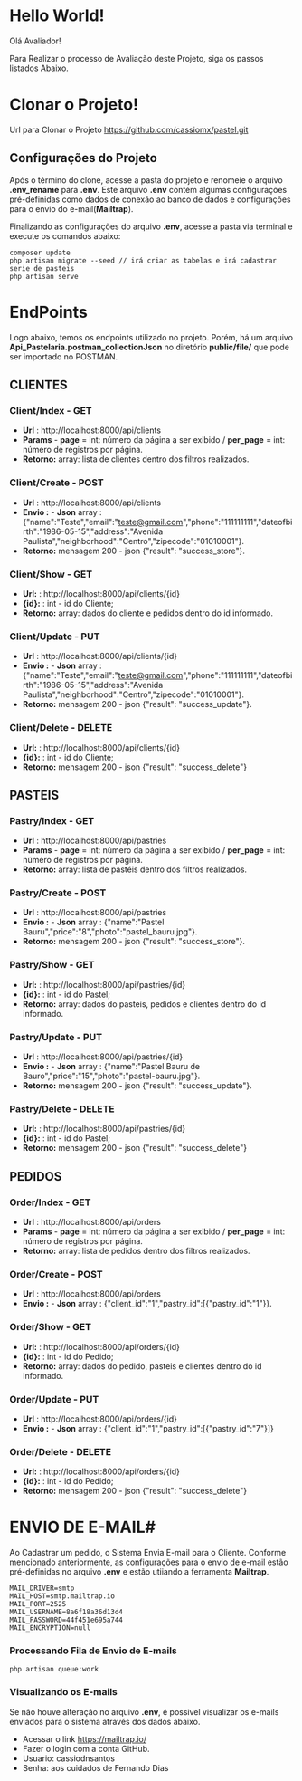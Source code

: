 # Hello World!
Olá Avaliador!

Para Realizar o processo de Avaliação deste Projeto, siga os passos listados Abaixo.

# Clonar o Projeto!
Url para Clonar o Projeto https://github.com/cassiomx/pastel.git

## Configurações do Projeto ##
Após o término do clone, acesse a pasta do projeto e renomeie o arquivo **.env_rename** para **.env**.
Este arquivo **.env** contém algumas configurações pré-definidas como dados de conexão ao banco de dados e configurações para o envio do e-mail(**Mailtrap**).

Finalizando as configurações do arquivo **.env**, acesse a pasta via terminal e execute os comandos abaixo:

```
composer update
php artisan migrate --seed // irá criar as tabelas e irá cadastrar serie de pasteis
php artisan serve
```
# EndPoints #
Logo abaixo, temos os endpoints utilizado no projeto. Porém, há um arquivo **Api_Pastelaria.postman_collectionJson** no diretório **public/file/** que pode ser importado no POSTMAN.


## CLIENTES ##
### Client/Index - GET ###
* **Url**  : http://localhost:8000/api/clients
* **Params** - **page** = int: número da página a ser exibido / **per_page** = int: número de registros por página.
* **Retorno:** array: lista de clientes dentro dos filtros realizados.

### Client/Create - POST ###
* **Url**  : http://localhost:8000/api/clients
* **Envio :** - **Json** array : {"name":"Teste","email":"teste@gmail.com","phone":"111111111","dateofbirth":"1986-05-15","address":"Avenida Paulista","neighborhood":"Centro","zipecode":"01010001"}.
* **Retorno:** mensagem 200 - json {"result": "success_store"}.

### Client/Show - GET ###
* **Url:**  : http://localhost:8000/api/clients/{id}
* **{id}:** : int - id do Cliente;
* **Retorno:** array: dados do cliente e pedidos dentro do id informado.

### Client/Update - PUT ###
* **Url**  : http://localhost:8000/api/clients/{id}
* **Envio :** - **Json** array : {"name":"Teste","email":"teste@gmail.com","phone":"111111111","dateofbirth":"1986-05-15","address":"Avenida Paulista","neighborhood":"Centro","zipecode":"01010001"}.
* **Retorno:** mensagem 200 - json {"result": "success_update"}.

### Client/Delete - DELETE ###
* **Url:**  : http://localhost:8000/api/clients/{id}
* **{id}:** : int - id do Cliente;
* **Retorno:** mensagem 200 - json {"result": "success_delete"}

## PASTEIS ##
### Pastry/Index - GET ###
* **Url**  : http://localhost:8000/api/pastries
* **Params** - **page** = int: número da página a ser exibido / **per_page** = int: número de registros por página.
* **Retorno:** array: lista de pastéis dentro dos filtros realizados.

### Pastry/Create - POST ###
* **Url**  : http://localhost:8000/api/pastries
* **Envio :** - **Json** array : {"name":"Pastel Bauru","price":"8","photo":"pastel_bauru.jpg"}.
* **Retorno:** mensagem 200 - json {"result": "success_store"}.

### Pastry/Show - GET ###
* **Url:**  : http://localhost:8000/api/pastries/{id}
* **{id}:** : int - id do Pastel;
* **Retorno:** array: dados do pasteis, pedidos e clientes dentro do id informado.

### Pastry/Update - PUT ###
* **Url**  : http://localhost:8000/api/pastries/{id}
* **Envio :** - **Json** array : {"name":"Pastel Bauru de Bauro","price":"15","photo":"pastel-bauru.jpg"}.
* **Retorno:** mensagem 200 - json {"result": "success_update"}.

### Pastry/Delete - DELETE ###
* **Url:**  : http://localhost:8000/api/pastries/{id}
* **{id}:** : int - id do Pastel;
* **Retorno:** mensagem 200 - json {"result": "success_delete"}

## PEDIDOS ##
### Order/Index - GET ###
* **Url**  : http://localhost:8000/api/orders
* **Params** - **page** = int: número da página a ser exibido / **per_page** = int: número de registros por página.
* **Retorno:** array: lista de pedidos dentro dos filtros realizados.

### Order/Create - POST ###
* **Url**  : http://localhost:8000/api/orders
* **Envio :** - **Json** array : {"client_id":"1","pastry_id":[{"pastry_id":"1"}}.

### Order/Show - GET ###
* **Url:**  : http://localhost:8000/api/orders/{id}
* **{id}:** : int - id do Pedido;
* **Retorno:** array: dados do pedido, pasteis e clientes dentro do id informado.

### Order/Update - PUT ###
* **Url**  : http://localhost:8000/api/orders/{id}
* **Envio :** - **Json** array : {"client_id":"1","pastry_id":[{"pastry_id":"7"}]}

### Order/Delete - DELETE ###
* **Url:**  : http://localhost:8000/api/orders/{id}
* **{id}:** : int - id do Pedido;
* **Retorno:** mensagem 200 - json {"result": "success_delete"}

# ENVIO DE E-MAIL#
Ao Cadastrar um pedido, o Sistema Envia E-mail para o Cliente.
Conforme mencionado anteriormente, as configurações para o envio de e-mail estão pré-definidas no arquivo **.env** e estão utiiando a ferramenta **Mailtrap**.

```
MAIL_DRIVER=smtp
MAIL_HOST=smtp.mailtrap.io
MAIL_PORT=2525
MAIL_USERNAME=8a6f18a36d13d4
MAIL_PASSWORD=44f451e695a744
MAIL_ENCRYPTION=null
```
### Processando Fila de Envio de E-mails ###

```
php artisan queue:work
```

### Visualizando os E-mails ###
Se não houve alteração no arquivo **.env**, é possivel visualizar os e-mails enviados para o sistema através dos dados abaixo.
* Acessar o link https://mailtrap.io/
* Fazer o login com a conta GitHub.
* Usuario: cassiodnsantos
* Senha: aos cuidados de Fernando Dias













